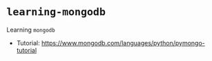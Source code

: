 # `learning-mongodb`

Learning `mongodb`

- Tutorial: https://www.mongodb.com/languages/python/pymongo-tutorial
